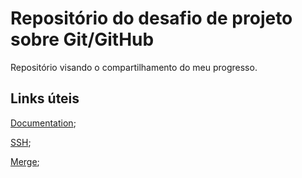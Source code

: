 # Repositório do desafio de projeto sobre Git/GitHub
Repositório visando o compartilhamento do meu progresso.

## Links úteis 
[Documentation](https://git-scm.com/docs/git-help);

[SSH](https://docs.github.com/pt/authentication/connecting-to-github-with-ssh/generating-a-new-ssh-key-and-adding-it-to-the-ssh-agent);

[Merge](https://git-scm.com/docs/git-merge);
